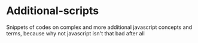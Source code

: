 # Additional-scripts
Snippets of codes on complex and more additional javascript concepts and terms, because why not javascript isn't that bad after all
